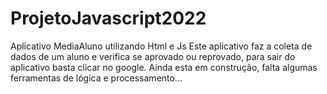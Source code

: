 # ProjetoJavascript2022
Aplicativo MediaAluno utilizando Html e Js
Este aplicativo faz a coleta de dados 
de um aluno e verifica se aprovado 
ou reprovado, para sair do aplicativo 
basta clicar no google.
Ainda esta em construção, falta algumas
ferramentas de lógica e processamento...
